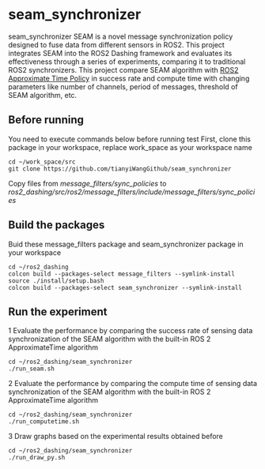 # seam_synchronizer
seam_synchronizer SEAM is a novel message synchronization policy designed to fuse data from different sensors in ROS2. This project integrates SEAM into the ROS2 Dashing framework and evaluates its effectiveness through a series of experiments, comparing it to traditional ROS2 synchronizers. This project compare SEAM algorithm with [ROS2 Approximate Time Policy](https://github.com/ros2/message_filters/blob/master/include/message_filters/sync_policies/approximate_time.h) in success rate and compute time with changing parameters like number of channels, period of messages, threshold of SEAM algorithm, etc.

## Before running
You need to execute commands below before running test
First, clone this package in your workspace, replace work_space as your workspace name
```
cd ~/work_space/src
git clone https://github.com/tianyiWangGithub/seam_synchronizer
```
Copy files from _message_filters/sync_policies_ to _ros2_dashing/src/ros2/message_filters/include/message_filters/sync_policies_

## Build the packages
Buid these message_filters package and seam_synchronizer package in your workspace
```
cd ~/ros2_dashing
colcon build --packages-select message_filters --symlink-install
source ./install/setup.bash
colcon build --packages-select seam_synchronizer --symlink-install
```

## Run the experiment
1 Evaluate the performance by comparing the success rate of sensing data synchronization of the SEAM algorithm with the built-in ROS 2 ApproximateTime algorithm
```
cd ~/ros2_dashing/seam_synchronizer
./run_seam.sh
```
2 Evaluate the performance by comparing the compute time of sensing data synchronization of the SEAM algorithm with the built-in ROS 2 ApproximateTime algorithm
```
cd ~/ros2_dashing/seam_synchronizer
./run_computetime.sh
```
3 Draw graphs based on the experimental results obtained before
```
cd ~/ros2_dashing/seam_synchronizer
./run_draw_py.sh
```
